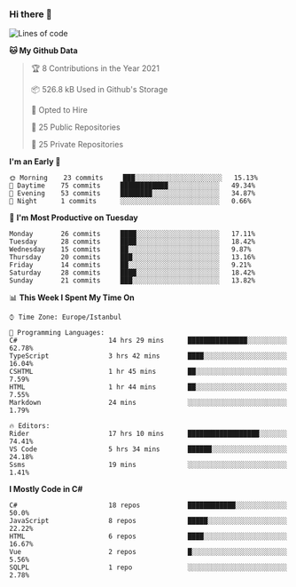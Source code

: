 ### Hi there 👋

<!--START_SECTION:waka-->
![Lines of code](https://img.shields.io/badge/From%20Hello%20World%20I%27ve%20Written-5.4%20million%20lines%20of%20code-blue)

**🐱 My Github Data** 

> 🏆 8 Contributions in the Year 2021
 > 
> 📦 526.8 kB Used in Github's Storage 
 > 
> 💼 Opted to Hire
 > 
> 📜 25 Public Repositories 
 > 
> 🔑 25 Private Repositories  
 > 
**I'm an Early 🐤** 

```text
🌞 Morning    23 commits     ███░░░░░░░░░░░░░░░░░░░░░░   15.13% 
🌆 Daytime    75 commits     ████████████░░░░░░░░░░░░░   49.34% 
🌃 Evening    53 commits     ████████░░░░░░░░░░░░░░░░░   34.87% 
🌙 Night      1 commits      ░░░░░░░░░░░░░░░░░░░░░░░░░   0.66%

```
📅 **I'm Most Productive on Tuesday** 

```text
Monday       26 commits     ████░░░░░░░░░░░░░░░░░░░░░   17.11% 
Tuesday      28 commits     ████░░░░░░░░░░░░░░░░░░░░░   18.42% 
Wednesday    15 commits     ██░░░░░░░░░░░░░░░░░░░░░░░   9.87% 
Thursday     20 commits     ███░░░░░░░░░░░░░░░░░░░░░░   13.16% 
Friday       14 commits     ██░░░░░░░░░░░░░░░░░░░░░░░   9.21% 
Saturday     28 commits     ████░░░░░░░░░░░░░░░░░░░░░   18.42% 
Sunday       21 commits     ███░░░░░░░░░░░░░░░░░░░░░░   13.82%

```


📊 **This Week I Spent My Time On** 

```text
⌚︎ Time Zone: Europe/Istanbul

💬 Programming Languages: 
C#                       14 hrs 29 mins      ███████████████░░░░░░░░░░   62.78% 
TypeScript               3 hrs 42 mins       ████░░░░░░░░░░░░░░░░░░░░░   16.04% 
CSHTML                   1 hr 45 mins        ██░░░░░░░░░░░░░░░░░░░░░░░   7.59% 
HTML                     1 hr 44 mins        ██░░░░░░░░░░░░░░░░░░░░░░░   7.55% 
Markdown                 24 mins             ░░░░░░░░░░░░░░░░░░░░░░░░░   1.79%

🔥 Editors: 
Rider                    17 hrs 10 mins      ██████████████████░░░░░░░   74.41% 
VS Code                  5 hrs 34 mins       ██████░░░░░░░░░░░░░░░░░░░   24.18% 
Ssms                     19 mins             ░░░░░░░░░░░░░░░░░░░░░░░░░   1.41%

```

**I Mostly Code in C#** 

```text
C#                       18 repos            ████████████░░░░░░░░░░░░░   50.0% 
JavaScript               8 repos             █████░░░░░░░░░░░░░░░░░░░░   22.22% 
HTML                     6 repos             ████░░░░░░░░░░░░░░░░░░░░░   16.67% 
Vue                      2 repos             █░░░░░░░░░░░░░░░░░░░░░░░░   5.56% 
SQLPL                    1 repo              ░░░░░░░░░░░░░░░░░░░░░░░░░   2.78%

```



<!--END_SECTION:waka-->

<!--
**ebubekirdinc/ebubekirdinc** is a ✨ _special_ ✨ repository because its `README.md` (this file) appears on your GitHub profile.

Here are some ideas to get you started:

- 🔭 I’m currently working on ...
- 🌱 I’m currently learning ...
- 👯 I’m looking to collaborate on ...
- 🤔 I’m looking for help with ...
- 💬 Ask me about ...
- 📫 How to reach me: ...
- 😄 Pronouns: ...
- ⚡ Fun fact: ...
-->
